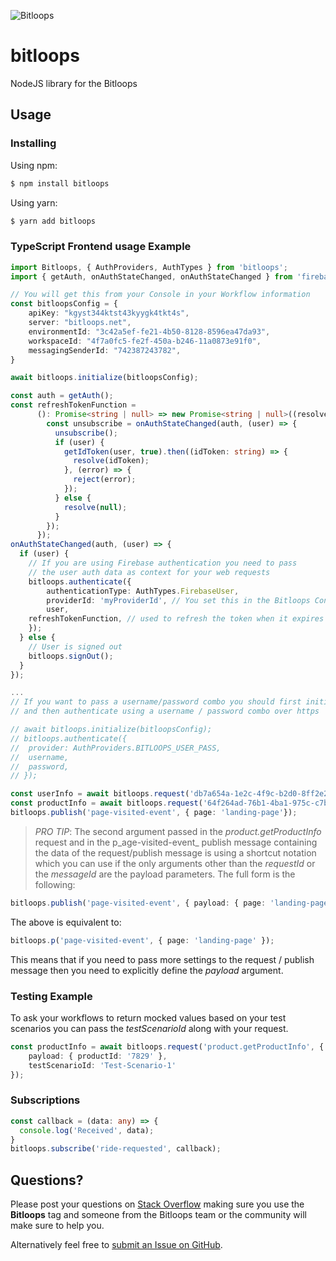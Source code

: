 ![Bitloops](https://bitloops.com/assets/img/bitloops-logo_320x80.png)

# bitloops
NodeJS library for the Bitloops

## Usage 

### Installing

Using npm: 

```bash
$ npm install bitloops
```

Using yarn:
```bash
$ yarn add bitloops
```

### TypeScript Frontend usage Example
```ts
import Bitloops, { AuthProviders, AuthTypes } from 'bitloops';
import { getAuth, onAuthStateChanged, onAuthStateChanged } from 'firebase/auth'; // If you are using Firebase

// You will get this from your Console in your Workflow information
const bitloopsConfig = {
	apiKey: "kgyst344ktst43kyygk4tkt4s",
	server: "bitloops.net",
	environmentId: "3c42a5ef-fe21-4b50-8128-8596ea47da93",
	workspaceId: "4f7a0fc5-fe2f-450a-b246-11a0873e91f0",
	messagingSenderId: "742387243782",
}

await bitloops.initialize(bitloopsConfig);

const auth = getAuth();
const refreshTokenFunction =
      (): Promise<string | null> => new Promise<string | null>((resolve, reject) => {
        const unsubscribe = onAuthStateChanged(auth, (user) => {
          unsubscribe();
          if (user) {
            getIdToken(user, true).then((idToken: string) => {
              resolve(idToken);
            }, (error) => {
              reject(error);
            });
          } else {
            resolve(null);
          }
        });
      });
onAuthStateChanged(auth, (user) => {
  if (user) {
    // If you are using Firebase authentication you need to pass
	// the user auth data as context for your web requests
    bitloops.authenticate({ 
		authenticationType: AuthTypes.FirebaseUser,
		providerId: 'myProviderId', // You set this in the Bitloops Console
		user,
    refreshTokenFunction, // used to refresh the token when it expires
	});
  } else {
    // User is signed out
    bitloops.signOut();
  }
});

...
// If you want to pass a username/password combo you should first initialize
// and then authenticate using a username / password combo over https

// await bitloops.initialize(bitloopsConfig);
// bitloops.authenticate({ 
// 	provider: AuthProviders.BITLOOPS_USER_PASS, 
// 	username, 
// 	password,
// });

const userInfo = await bitloops.request('db7a654a-1e2c-4f9c-b2d0-8ff2e2d6cbfe');
const productInfo = await bitloops.request('64f264ad-76b1-4ba1-975c-c7b9795e55ce', { productId: '7829' });
bitloops.publish('page-visited-event', { page: 'landing-page'});
```

> _PRO TIP_: The second argument passed in the _product.getProductInfo_ request and in the p_age-visited-event_ publish message containing the data of the request/publish message is using a shortcut notation which you can use if the only arguments other than the _requestId_ or the _messageId_ are the payload parameters. The full form is the following:

```ts
bitloops.publish('page-visited-event', { payload: { page: 'landing-page' } } );
```
>
The above is equivalent to:
```ts
bitloops.p('page-visited-event', { page: 'landing-page' });
```


This means that if you need to pass more settings to the request / publish message then you need to explicitly define the _payload_ argument.

### Testing Example

To ask your workflows to return mocked values based on your test scenarios you can pass the _testScenarioId_ along with your request.

```ts
const productInfo = await bitloops.request('product.getProductInfo', {
	payload: { productId: '7829' }, 
	testScenarioId: 'Test-Scenario-1'
});
```

### Subscriptions

```ts
const callback = (data: any) => {
  console.log('Received', data);
}
bitloops.subscribe('ride-requested', callback);
```

## Questions?

Please post your questions on [Stack Overflow](https://stackoverflow.com) making sure you use the **Bitloops** tag and someone from the Bitloops team or the community will make sure to help you. 

Alternatively feel free to [submit an Issue on GitHub](https://github.com/bitloops/node-bitloops/issues/new).